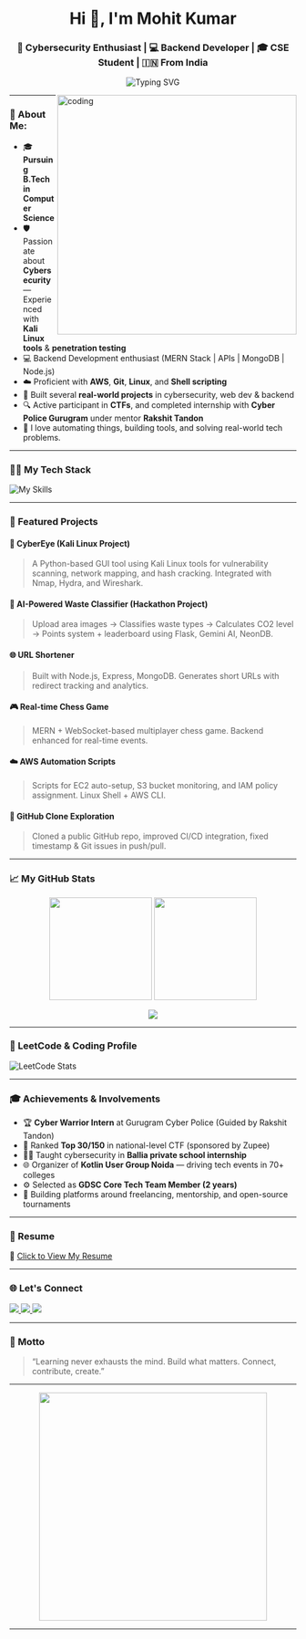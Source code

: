 <!-- GitHub Profile README for Mohit Kumar -->

<h1 align="center">Hi 👋, I'm Mohit Kumar</h1>
<h3 align="center">🔐 Cybersecurity Enthusiast | 💻 Backend Developer | 🎓 CSE Student | 🇮🇳 From India</h3>

<p align="center">
  <img src="https://readme-typing-svg.herokuapp.com?font=Fira+Code&size=24&pause=1000&color=00BFFF&width=435&lines=Full+Stack+Developer;Cyber+Security+Explorer;Backend+Developer;Learning+Everyday" alt="Typing SVG" />
</p>

<img align="right" alt="coding" width="420" src="https://i.pinimg.com/originals/f1/e7/34/f1e734f9cade86fe737a9aa404ad5677.gif" />

---

### 🧠 About Me:

- 🎓 **Pursuing B.Tech in Computer Science**
- 🛡️ Passionate about **Cybersecurity** — Experienced with **Kali Linux tools** & **penetration testing**
- 💻 Backend Development enthusiast (MERN Stack | APIs | MongoDB | Node.js)
- ☁️ Proficient with **AWS**, **Git**, **Linux**, and **Shell scripting**
- 🧪 Built several **real-world projects** in cybersecurity, web dev & backend
- 🔍 Active participant in **CTFs**, and completed internship with **Cyber Police Gurugram** under mentor **Rakshit Tandon**
- 🔧 I love automating things, building tools, and solving real-world tech problems.

---

### 🧑‍💻 My Tech Stack

![My Skills](https://skillicons.dev/icons?i=js,html,css,react,nodejs,mongodb,express,python,java,git,github,aws,linux,figma,vscode,bash)

---

### 📌 Featured Projects

#### 🔐 CyberEye (Kali Linux Project)
> A Python-based GUI tool using Kali Linux tools for vulnerability scanning, network mapping, and hash cracking. Integrated with Nmap, Hydra, and Wireshark.

#### 🧠 AI-Powered Waste Classifier (Hackathon Project)
> Upload area images -> Classifies waste types -> Calculates CO2 level -> Points system + leaderboard using Flask, Gemini AI, NeonDB.

#### 🌐 URL Shortener
> Built with Node.js, Express, MongoDB. Generates short URLs with redirect tracking and analytics.

#### 🎮 Real-time Chess Game
> MERN + WebSocket-based multiplayer chess game. Backend enhanced for real-time events.

#### ☁️ AWS Automation Scripts
> Scripts for EC2 auto-setup, S3 bucket monitoring, and IAM policy assignment. Linux Shell + AWS CLI.

#### 🔗 GitHub Clone Exploration
> Cloned a public GitHub repo, improved CI/CD integration, fixed timestamp & Git issues in push/pull.

---

### 📈 My GitHub Stats

<p align="center">
  <img src="https://github-readme-stats.vercel.app/api?username=mohitkumar1322&show_icons=true&theme=radical&hide_border=true" height="180"/>
  <img src="https://github-readme-stats.vercel.app/api/top-langs/?username=mohitkumar1322&layout=compact&theme=radical&hide_border=true" height="180"/>
</p>

<p align="center">
  <img src="https://github-readme-streak-stats.herokuapp.com/?user=mohitkumar1322&theme=radical&hide_border=true"/>
</p>

---

### 🧠 LeetCode & Coding Profile

![LeetCode Stats](https://leetcard.jacoblin.cool/mohiitkumar?theme=dark&ext=contest)

---

### 🎓 Achievements & Involvements

- 🏆 **Cyber Warrior Intern** at Gurugram Cyber Police (Guided by Rakshit Tandon)
- 🥇 Ranked **Top 30/150** in national-level CTF (sponsored by Zupee)
- 🧑‍🏫 Taught cybersecurity in **Ballia private school internship**
- 🌐 Organizer of **Kotlin User Group Noida** — driving tech events in 70+ colleges
- ⚙️ Selected as **GDSC Core Tech Team Member (2 years)**
- 📌 Building platforms around freelancing, mentorship, and open-source tournaments

---

### 📄 Resume

📝 [Click to View My Resume](https://drive.google.com/file/d/1pGxvh-FwMciiIiLI4ELpGNrBNjqWrjOh/view?usp=drive_link)

---

### 🌐 Let's Connect

<p align="left">
  <a href="https://linkedin.com/in/mohit-kumar-205101245/" target="_blank">
    <img src="https://img.shields.io/badge/LinkedIn-blue?logo=linkedin&logoColor=white&style=for-the-badge" />
  </a>
  <a href="https://instagram.com/mohit__k135" target="_blank">
    <img src="https://img.shields.io/badge/Instagram-red?logo=instagram&logoColor=white&style=for-the-badge" />
  </a>
  <a href="mailto:mohit1352kumar@gmail.com">
    <img src="https://img.shields.io/badge/Gmail-Red?logo=gmail&logoColor=white&style=for-the-badge" />
  </a>
</p>

---

### 🧠 Motto

> “Learning never exhausts the mind. Build what matters. Connect, contribute, create.”

---

<p align="center">
  <img src="https://media.giphy.com/media/SWoSkN6DxTszqIKEqv/giphy.gif" width="400" />
</p>

---
